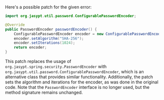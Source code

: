 Here's a possible patch for the given error:

```java
import org.jasypt.util.password.ConfigurablePasswordEncoder;

@Override
public PasswordEncoder passwordEncoder() {
    ConfigurablePasswordEncoder encoder = new ConfigurablePasswordEncoder();
    encoder.setAlgorithm("SHA-256");
    encoder.setIterations(1024);
    return encoder;
}
```

This patch replaces the usage of `org.jasypt.spring.security.PasswordEncoder` with `org.jasypt.util.password.ConfigurablePasswordEncoder`, which is an alternative class that provides similar functionality. Additionally, the patch sets the algorithm and iterations for the encoder, as was done in the original code. Note that the `PasswordEncoder` interface is no longer used, but the method signature remains unchanged.